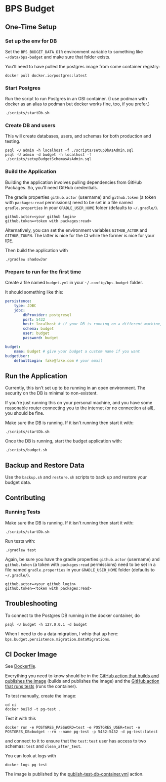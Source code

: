 # BPS Budget

## One-Time Setup

### Set up the env for DB

Set the `BPS_BUDGET_DATA_DIR` environment variable to something like `~/data/bps-budget`
and make sure that folder exists.

You'll need to have pulled the postgres image from some container registry:

```shell
docker pull docker.io/postgres:latest
```

### Start Postgres

Run the script to run Postgres in an OSI container.  (I use podman with docker as an alias to podman but docker
works fine, too, if you prefer.)

```shell
./scripts/startDb.sh
```

### Create DB and users

This will create databases, users, and schemas for both production and testing.

```shell
psql -U admin -h localhost -f ./scripts/setupDbAsAdmin.sql
psql -U admin -d budget -h localhost -f ./scripts/setupBudgetSchemasAsAdmin.sql
```

### Build the Application

Building the application involves pulling dependencies from GitHub Packages. So, you'll need GitHub credentials.

The gradle properties `github.actor` (username) and `github.token` (a token with `packages:read` permissions)
need to be set in a file named `gradle.properties` in your `GRADLE_USER_HOME` folder (defaults to `~/.gradle/`).

```properties
github.actor=<your github login>
github.token=<token with packages:read>
```

Alternatively, you can set the environment variables `GITHUB_ACTOR` and `GITHUB_TOKEN`. The latter is nice for the
CI while the former is nice for your IDE.

Then build the application with

```shell
./gradlew shadowJar
```

### Prepare to run for the first time

Create a file named `budget.yml` in your `~/.config/bps-budget` folder.

It should something like this:

```yaml
persistence:
    type: JDBC
    jdbc:
        dbProvider: postgresql
        port: 5432
        host: localhost # if your DB is running on a different machine, change this to its domain or IP
        schema: budget
        user: budget
        password: budget

budget:
    name: Budget # give your budget a custom name if you want
budgetUser:
    defaultLogin: fake@fake.com # your email
```

## Run the Application

Currently, this isn't set up to be running in an open environment. The security on the DB is minimal to non-existent.

If you're just running this on your personal machine, and you have some reasonable router connecting you to the
internet (or no connection at all), you should be fine.

Make sure the DB is running. If it isn't running then start it with:

```shell
./scripts/startDb.sh
```

Once the DB is running, start the budget application with:

```shell
./scripts/budget.sh
```

## Backup and Restore Data

Use the `backup.sh` and `restore.sh` scripts to back up and restore your budget data.

## Contributing

### Running Tests

Make sure the DB is running. If it isn't running then start it with:

```shell
./scripts/startDb.sh
```

Run tests with:

```shell
./gradlew test
```

Again, be sure you have the gradle properties `github.actor` (username) and `github.token` (a token with `packages:read`
permissions) need to be set in a file named `gradle.properties` in your `GRADLE_USER_HOME` folder (defaults to
`~/.gradle/`).

```properties
github.actor=<your github login>
github.token=<token with packages:read>
```

## Troubleshooting

To connect to the Postgres DB running in the docker container, do

```shell
psql -U budget -h 127.0.0.1 -d budget
```

When I need to do a data migration, I whip that up here: `bps.budget.persistence.migration.DataMigrations`.

## CI Docker Image

See [Dockerfile](ci/Dockerfile).

Everything you need to know should be in
the [GitHub action that builds and publishes the image](.github/workflows/publish-test-db-container.yml) (builds and
publishes the image) and
the [GitHub action that runs tests](.github/workflows/test.yml) (runs the container).

To test manually, create the image:

```shell
cd ci
docker build -t pg-test .
```

Test it with this

```shell
docker run -e POSTGRES_PASSWORD=test -e POSTGRES_USER=test -e POSTGRES_DB=budget --rm --name pg-test -p 5432:5432 -d pg-test:latest
```

and connect to it to ensure that the `test:test` user has access to two schemas: `test` and `clean_after_test`.

You can look at logs with

```shell
docker logs pg-test
```

The image is published by the [publish-test-db-container.yml](.github/workflows/publish-test-db-container.yml) action.
